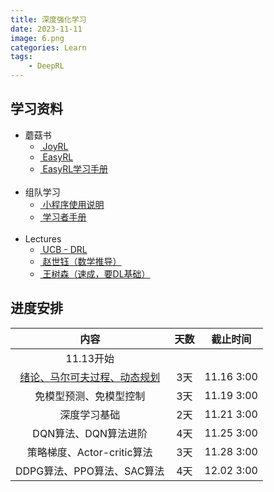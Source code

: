 ```yaml
---
title: 深度强化学习
date: 2023-11-11
image: 6.png
categories: Learn
tags: 
    - DeepRL
---
```


## 学习资料

<link rel="stylesheet" href="/scss/custom.scss">

<ul class="terminal-tree">
    <li>蘑菇书
      <ul>
        <li><a href="https://johnjim0816.com/joyrl-book/#/">&nbspJoyRL</a></li>
        <li><a href="https://datawhalechina.github.io/easy-rl/">&nbspEasyRL</a></li>
        <li><a href="https://linklearner.com/learn/detail/91">&nbspEasyRL学习手册</a></li>
      </ul>
    </li>
    <br>
    <li>组队学习
      <ul>
        <li><a href="https://mp.weixin.qq.com/s/iPmzb72Yk0mhIA2NYezXDg">&nbsp小程序使用说明</a></li>
        <li><a href="https://mp.weixin.qq.com/s/pwWg0w1DL2C1i_Hs3SZedg">&nbsp学习者手册</a></li>
      </ul>
    </li>
    <br>
    <li>Lectures
      <ul>
        <li><a href="https://rail.eecs.berkeley.edu/deeprlcourse/">&nbspUCB - DRL</a></li>
        <li><a href="https://www.bilibili.com/video/BV1sd4y167NS/?spm_id_from=333.337.search-card.all.click&vd_source=0747a479964faef65dc22d966c973b66">&nbsp赵世钰（数学推导）</a></li>
        <li><a href="https://www.bilibili.com/video/BV12o4y197US">&nbsp王树森（速成，要DL基础）</a></li>
      </ul>
    </li>
</ul>



## 进度安排

| 内容 | 天数 | 截止时间 |
|:---:|:---:|:---:|
|11.13开始 | | |
| [绪论、马尔可夫过程、动态规划](/collections/drl_task01) | 3天 | 11.16 3:00 |
| 免模型预测、免模型控制 | 3天 | 11.19 3:00 |
|深度学习基础 | 2天 | 11.21 3:00 |
| DQN算法、DQN算法进阶 | 4天 | 11.25 3:00|
| 策略梯度、Actor-critic算法 | 3天 | 11.28 3:00 |
| DDPG算法、PPO算法、SAC算法 | 4天 | 12.02 3:00 |
